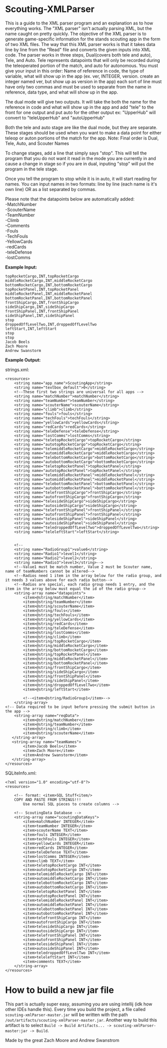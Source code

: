 # Scouting-XMLParser
This is a guide to the XML parser program and an explanation as to how everything works.
The "XML parser" isn't actually parsing XML, but the name caught on pretty quickly.
The objective of the XML parser is to generate game-specific information for the stands scouting app in
the form of two XML files.
The way that this XML parser works is that it takes data line by line from the "Read" file and converts the given inputs into XML code.
The parser works in three steps, Dual(covers both tele and auto), Tele, and Auto. Tele represents datapoints that will only be
recorded during the teleoperated portion of the match, and auto for autonomous.
You must give your input in this order: Name of reference in code, the type of variable, what will show up in the app
(ex. ver, INTEGER, version. create an integer named ver, but show up as version in the app)
each sort of line must have only two commas and must be used to separate from the name in reference, data type, and
what will show up in the app.

The dual mode will give two outputs. It will take the both the name for the reference in code and what will show
up in the app and add "tele" to the front for one output and put auto for the other output
ex: "UpperHub" will convert to "teleUpperHub" and "autoUpperHub"

Both the tele and auto stage are like the dual mode, but they are separate. These stages should be used when you want to make
a data point for either teleop or auton portions of the match for the app.
Note: Final order is Dual, Tele, Auto, and Scouter Names

To change stages, add a line that simply says "stop". This will tell the program that you do not want it
read in the mode you are currently in and cause a change in stage so if you are in dual, inputing "stop" will put
the program in the tele stage.

Once you tell the program to stop while it is in auto, it will start reading for names. You can input names in two formats:
line by line (each name is it's own line) OR as a list separated by commas.

Please note that the datapoints below are automatically added:<br>
-MatchNumber<br>
-ScouterName<br>
-TeamNumber<br>
-Climb<br>
-Comments<br>
-Fouls<br>
-TechFouls<br>
-YellowCards<br>
-redCards<br>
-teleDefense<br>
-lostComms<br>

**Example Input:**
```
topRocketCargo,INT,topRocketCargo
middleRocketCargo,INT,middleRocketCargo
bottomRocketCargo,INT,bottomRocketCargo
topRocketPanel,INT,topRocketPanel
middleRocketPanel,INT,middleRocketPanel
bottomRocketPanel,INT,bottomRocketPanel
frontShipCargo,INT,frontShipCargo
sideShipCargo,INT,sideShipCargo
frontShipPanel,INT,frontShipPanel
sideShipPanel,INT,sideShipPanel
stop
droppedOffLevelTwo,INT,droppedOffLevelTwo
leftStart,INT,leftStart
stop
stop
Jacob Beels
Zach Moore
Andrew Swanstorm
```
**Example Output:**

strings.xml:
```
<resources>
    <string name="app_name">ScoutingApp</string>
    <string name="textbox_default">0</string>
    <!--These first two strings are universal for all apps -->
    <string name="matchNumber">matchNumber</string>
    <string name="teamNumber">teamNumber</string>
    <string name="scouterName">scouterName</string>
    <string name="climb">climb</string>
    <string name="fouls">fouls</string>
    <string name="techFouls">techFouls</string>
    <string name="yellowCards">yellowCards</string>
    <string name="redCards">redCards</string>
    <string name="teleDefense">teleDefense</string>
    <string name="lostComms">lostComms</string>
    <string name="teletopRocketCargo">topRocketCargo</string>
    <string name="autotopRocketCargo">topRocketCargo</string>
    <string name="telemiddleRocketCargo">middleRocketCargo</string>
    <string name="automiddleRocketCargo">middleRocketCargo</string>
    <string name="telebottomRocketCargo">bottomRocketCargo</string>
    <string name="autobottomRocketCargo">bottomRocketCargo</string>
    <string name="teletopRocketPanel">topRocketPanel</string>
    <string name="autotopRocketPanel">topRocketPanel</string>
    <string name="telemiddleRocketPanel">middleRocketPanel</string>
    <string name="automiddleRocketPanel">middleRocketPanel</string>
    <string name="telebottomRocketPanel">bottomRocketPanel</string>
    <string name="autobottomRocketPanel">bottomRocketPanel</string>
    <string name="telefrontShipCargo">frontShipCargo</string>
    <string name="autofrontShipCargo">frontShipCargo</string>
    <string name="telesideShipCargo">sideShipCargo</string>
    <string name="autosideShipCargo">sideShipCargo</string>
    <string name="telefrontShipPanel">frontShipPanel</string>
    <string name="autofrontShipPanel">frontShipPanel</string>
    <string name="telesideShipPanel">sideShipPanel</string>
    <string name="autosideShipPanel">sideShipPanel</string>
    <string name="teledroppedOffLevelTwo">droppedOffLevelTwo</string>
    <string name="teleleftStart">leftStart</string>


    <!--
    <string name="RadioGroup1">value6</string>
    <string name="Radio1">level1</string>
    <string name="Radio2">level2</string>
    <string name="Radio3">level3</string>-->
    <!--Value1 must be match number, Value 2 must be Scouter name, name of teamNumbers cannot be altered-->
    <!--Radios need 1 item in the array below for the radio group, and it needs 3 values above for each radio button-->
    <!--Radios are special, each radio group needs 1 entry, and the item in the array below must equal the id of the radio group-->
    <string-array name="datapoints">
        <item>@string/matchNumber</item>
        <item>@string/teamNumber</item>
        <item>@string/scouterName</item>
        <item>@string/fouls</item>
        <item>@string/techFouls</item>
        <item>@string/yellowCards</item>
        <item>@string/redCards</item>
        <item>@string/teleDefense</item>
        <item>@string/lostComms</item>
        <item>@string/climb</item>
        <item>@string/topRocketCargo</item>
        <item>@string/middleRocketCargo</item>
        <item>@string/bottomRocketCargo</item>
        <item>@string/topRocketPanel</item>
        <item>@string/middleRocketPanel</item>
        <item>@string/bottomRocketPanel</item>
        <item>@string/frontShipCargo</item>
        <item>@string/sideShipCargo</item>
        <item>@string/frontShipPanel</item>
        <item>@string/sideShipPanel</item>
        <item>@string/droppedOffLevelTwo</item>
        <item>@string/leftStart</item>

        <!--<item>@string/RadioGroup1</item>-->
    </string-array>
<!-- Data required to be input before pressing the submit button in the app -->
    <string-array name="reqData">
        <item>@string/matchNumber</item>
        <item>@string/teamNumber</item>
        <item>@string/climb</item>
        <item>@string/scouterName</item>
   </string-array>
   <string-array name="teamNames"> 
        <item>Jacob Beels</item>
        <item>Zach Moore</item>
        <item>Andrew Swanstorm</item>
   </string-array> 
</resources>
```
SQLiteInfo.xml:
```
<?xml version="1.0" encoding="utf-8"?>
<resources>

    <!-- format: <item>SQL Stuff<item/>
    COPY AND PASTE FROM STRINGS!!!
        Use normal SQL pieces to create columns -->

    <!-- ScoutingData Database -->
    <string-array name="scoutingDataKeys">
        <item>matchNumber INTEGER</item>
        <item>teamNumber INTEGER</item>
        <item>scouterName TEXT</item>
        <item>fouls INTEGER</item>
        <item>techFouls INTEGER</item>
        <item>yellowCards INTEGER</item>
        <item>redCards INTEGER</item>
        <item>teleDefense TEXT</item>
        <item>lostComms INTEGER</item>
        <item>climb TEXT</item>
        <item>teletopRocketCargo INT</item>
        <item>autotopRocketCargo INT</item>
        <item>telemiddleRocketCargo INT</item>
        <item>automiddleRocketCargo INT</item>
        <item>telebottomRocketCargo INT</item>
        <item>autobottomRocketCargo INT</item>
        <item>teletopRocketPanel INT</item>
        <item>autotopRocketPanel INT</item>
        <item>telemiddleRocketPanel INT</item>
        <item>automiddleRocketPanel INT</item>
        <item>telebottomRocketPanel INT</item>
        <item>autobottomRocketPanel INT</item>
        <item>telefrontShipCargo INT</item>
        <item>autofrontShipCargo INT</item>
        <item>telesideShipCargo INT</item>
        <item>autosideShipCargo INT</item>
        <item>telefrontShipPanel INT</item>
        <item>autofrontShipPanel INT</item>
        <item>telesideShipPanel INT</item>
        <item>autosideShipPanel INT</item>
        <item>teledroppedOffLevelTwo INT</item>
        <item>teleleftStart INT</item>
        <item>comments TEXT</item>
    </string-array>
</resources>
```

# How to build a new jar file
This part is actually super easy, assuming you are using intellij (idk how other IDEs handle this).
Every time you build the project, a file called `scouting-xmlParser-master.jar` will be written with the path `/out/artifacts/scouting-xmlParser-master.jar`.
Another way to build this artifact is to select `Build -> Build Artifacts... -> scouting-xmlParser-master:jar -> Build`.


Made by the great Zach Moore and Andrew Swanstrom
